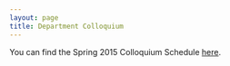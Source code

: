 ```yaml
---
layout: page
title: Department Colloquium
---
```


You can find the Spring 2015 Colloquium Schedule [here](http://jan.ucc.nau.edu/~jmn3/S15_colloquium.html).
